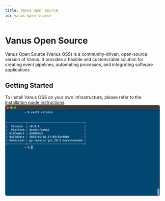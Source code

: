 ```yaml
---
title: Vanus Open Source
id: vanus-open-source
---
```

# Vanus Open Source

Vanus Open Source (Vanus OSS) is a community-driven, open-source version of Vanus. It provides a flexible and customizable solution for creating event pipelines, automating processes, and integrating software applications.

## Getting Started

To install Vanus OSS on your own infrastructure, please refer to the [installation guide instructions](https://docs.vanus.ai/vanus-open-source/installation).
![](../../static/img/vanusoss.png)
